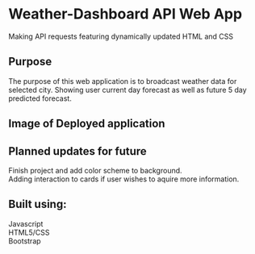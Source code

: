 # Weather-Dashboard API Web App
Making API requests featuring dynamically updated HTML and CSS 

## Purpose

The purpose of this web application is to broadcast weather data for selected city. Showing user current day forecast as well as future 5 day predicted forecast.

## Image of Deployed application

## Planned updates for future
Finish project and add color scheme to background. \
Adding interaction to cards if user wishes to aquire more information.
## Built using:
Javascript \
HTML5/CSS \
Bootstrap